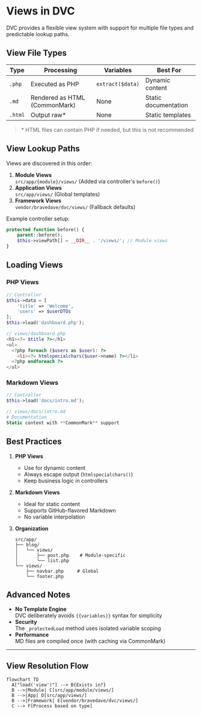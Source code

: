 # Views in DVC

DVC provides a flexible view system with support for multiple file types and predictable lookup paths.

## View File Types

| Type   | Processing                    | Variables        | Best For             |
|--------|-------------------------------|------------------|----------------------|
| `.php` | Executed as PHP               | `extract($data)` | Dynamic content      |
| `.md`  | Rendered as HTML (CommonMark) | None             | Static documentation |
| `.html`| Output raw*                   | None             | Static templates     |

> \* HTML files can contain PHP if needed, but this is not recommended

## View Lookup Paths

Views are discovered in this order:

1. **Module Views**  
   `src/app/{module}/views/` (Added via controller's `before()`)
2. **Application Views**  
   `src/app/views/` (Global templates)
3. **Framework Views**  
   `vendor/bravedave/dvc/views/` (Fallback defaults)

Example controller setup:

```php
protected function before() {
    parent::before();
    $this->viewPath[] = __DIR__ . '/views/'; // Module views
}
```

## Loading Views

### PHP Views

```php
// Controller
$this->data = [
    'title' => 'Welcome',
    'users' => $userDTOs
];
$this->load('dashboard.php');

// views/dashboard.php
<h1><?= $title ?></h1>
<ul>
  <?php foreach ($users as $user): ?>
    <li><?= htmlspecialchars($user->name) ?></li>
  <?php endforeach ?>
</ul>
```

### Markdown Views

```php
// Controller
$this->load('docs/intro.md');

// views/docs/intro.md
# Documentation
Static content with **CommonMark** support
```

## Best Practices

1. **PHP Views**  
   - Use for dynamic content  
   - Always escape output (`htmlspecialchars()`)
   - Keep business logic in controllers

2. **Markdown Views**  
   - Ideal for static content  
   - Supports GitHub-flavored Markdown  
   - No variable interpolation

3. **Organization**  

   ```code
   src/app/
   ├── blog/
   │   └── views/
   │       ├── post.php    # Module-specific
   │       └── list.php
   └── views/
       ├── navbar.php     # Global
       └── footer.php
   ```

## Advanced Notes

- **No Template Engine**  
  DVC deliberately avoids `{{variables}}` syntax for simplicity  
- **Security**  
  The `_protectedLoad` method uses isolated variable scoping  
- **Performance**  
  MD files are compiled once (with caching via CommonMark)

---

## View Resolution Flow

```mermaid
flowchart TD
  A["load('view')"] --> B{Exists in?}
  B -->|Module| C[src/app/module/views/]
  B -->|App| D[src/app/views/]
  B -->|Framework| E[vendor/bravedave/dvc/views/]
  C --> F[Process based on type]
```
